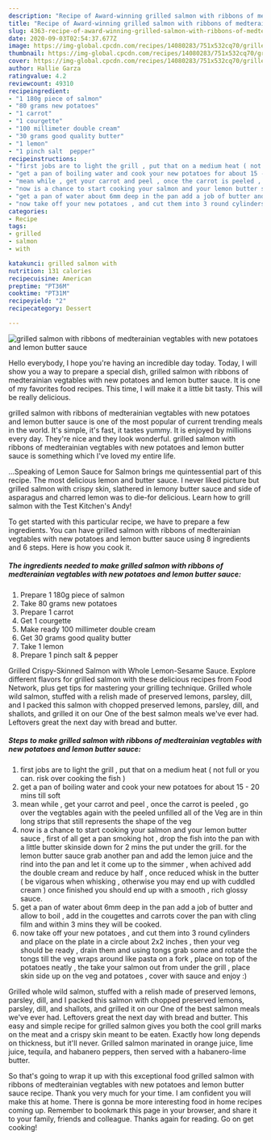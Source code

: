 ```yaml
---
description: "Recipe of Award-winning grilled salmon with ribbons of medterainian vegtables with new potatoes and lemon butter sauce"
title: "Recipe of Award-winning grilled salmon with ribbons of medterainian vegtables with new potatoes and lemon butter sauce"
slug: 4363-recipe-of-award-winning-grilled-salmon-with-ribbons-of-medterainian-vegtables-with-new-potatoes-and-lemon-butter-sauce
date: 2020-09-03T02:54:37.677Z
image: https://img-global.cpcdn.com/recipes/14080283/751x532cq70/grilled-salmon-with-ribbons-of-medterainian-vegtables-with-new-potatoes-and-lemon-butter-sauce-recipe-main-photo.jpg
thumbnail: https://img-global.cpcdn.com/recipes/14080283/751x532cq70/grilled-salmon-with-ribbons-of-medterainian-vegtables-with-new-potatoes-and-lemon-butter-sauce-recipe-main-photo.jpg
cover: https://img-global.cpcdn.com/recipes/14080283/751x532cq70/grilled-salmon-with-ribbons-of-medterainian-vegtables-with-new-potatoes-and-lemon-butter-sauce-recipe-main-photo.jpg
author: Hallie Garza
ratingvalue: 4.2
reviewcount: 49310
recipeingredient:
- "1 180g piece of salmon"
- "80 grams new potatoes"
- "1 carrot"
- "1 courgette"
- "100 millimeter double cream"
- "30 grams good quality butter"
- "1 lemon"
- "1 pinch salt  pepper"
recipeinstructions:
- "first jobs are to light the grill , put that on a medium heat ( not full or you can. risk over cooking the fish )"
- "get a pan of boiling water and cook your new potatoes for about 15 - 20 mins till soft"
- "mean while , get your carrot and peel , once the carrot is peeled , go over the vegtables again with the peeled unfilled all of the Veg are in thin long strips that still represents the shape of the veg"
- "now is a chance to start cooking your salmon and your lemon butter sauce , first of all get a pan smoking hot , drop the fish into the pan with a little butter skinside down for 2 mins the put under the grill. for the lemon butter sauce grab another pan and add the lemon juice and the rind into the pan and let it come up to the simmer , when achived add the double cream and reduce by half , once reduced whisk in the butter ( be vigarous when whisking , otherwise you may end up with cuddled cream ) once finished you should end up with a smooth , rich glossy sauce."
- "get a pan of water about 6mm deep in the pan add a job of butter and allow to boil , add in the cougettes and carrots cover the pan with cling film and within 3 mins they will be cooked."
- "now take off your new potatoes , and cut them into 3 round cylinders and place on the plate in a circle about 2x2 inches , then your veg should be ready , drain them and using tongs grab some and rotate the tongs till the veg wraps around like pasta on a fork , place on top of the potatoes neatly , the take your salmon out from under the grill , place skin side up on the veg and potatoes , cover with sauce and enjoy :)"
categories:
- Recipe
tags:
- grilled
- salmon
- with

katakunci: grilled salmon with 
nutrition: 131 calories
recipecuisine: American
preptime: "PT36M"
cooktime: "PT31M"
recipeyield: "2"
recipecategory: Dessert

---
```



![grilled salmon with ribbons of medterainian vegtables with new potatoes and lemon butter sauce](https://img-global.cpcdn.com/recipes/14080283/751x532cq70/grilled-salmon-with-ribbons-of-medterainian-vegtables-with-new-potatoes-and-lemon-butter-sauce-recipe-main-photo.jpg)

Hello everybody, I hope you're having an incredible day today. Today, I will show you a way to prepare a special dish, grilled salmon with ribbons of medterainian vegtables with new potatoes and lemon butter sauce. It is one of my favorites food recipes. This time, I will make it a little bit tasty. This will be really delicious.

grilled salmon with ribbons of medterainian vegtables with new potatoes and lemon butter sauce is one of the most popular of current trending meals in the world. It's simple, it's fast, it tastes yummy. It is enjoyed by millions every day. They're nice and they look wonderful. grilled salmon with ribbons of medterainian vegtables with new potatoes and lemon butter sauce is something which I've loved my entire life.

…Speaking of Lemon Sauce for Salmon brings me quintessential part of this recipe. The most delicious lemon and butter sauce. I never liked picture but grilled salmon with crispy skin, slathered in lemony butter sauce and side of asparagus and charred lemon was to die-for delicious. Learn how to grill salmon with the Test Kitchen&#39;s Andy!


To get started with this particular recipe, we have to prepare a few ingredients. You can have grilled salmon with ribbons of medterainian vegtables with new potatoes and lemon butter sauce using 8 ingredients and 6 steps. Here is how you cook it.

<!--inarticleads1-->

##### The ingredients needed to make grilled salmon with ribbons of medterainian vegtables with new potatoes and lemon butter sauce:

1. Prepare 1 180g piece of salmon
1. Take 80 grams new potatoes
1. Prepare 1 carrot
1. Get 1 courgette
1. Make ready 100 millimeter double cream
1. Get 30 grams good quality butter
1. Take 1 lemon
1. Prepare 1 pinch salt &amp; pepper


Grilled Crispy-Skinned Salmon with Whole Lemon-Sesame Sauce. Explore different flavors for grilled salmon with these delicious recipes from Food Network, plus get tips for mastering your grilling technique. Grilled whole wild salmon, stuffed with a relish made of preserved lemons, parsley, dill, and I packed this salmon with chopped preserved lemons, parsley, dill, and shallots, and grilled it on our One of the best salmon meals we&#39;ve ever had. Leftovers great the next day with bread and butter. 

<!--inarticleads2-->

##### Steps to make grilled salmon with ribbons of medterainian vegtables with new potatoes and lemon butter sauce:

1. first jobs are to light the grill , put that on a medium heat ( not full or you can. risk over cooking the fish )
1. get a pan of boiling water and cook your new potatoes for about 15 - 20 mins till soft
1. mean while , get your carrot and peel , once the carrot is peeled , go over the vegtables again with the peeled unfilled all of the Veg are in thin long strips that still represents the shape of the veg
1. now is a chance to start cooking your salmon and your lemon butter sauce , first of all get a pan smoking hot , drop the fish into the pan with a little butter skinside down for 2 mins the put under the grill. for the lemon butter sauce grab another pan and add the lemon juice and the rind into the pan and let it come up to the simmer , when achived add the double cream and reduce by half , once reduced whisk in the butter ( be vigarous when whisking , otherwise you may end up with cuddled cream ) once finished you should end up with a smooth , rich glossy sauce.
1. get a pan of water about 6mm deep in the pan add a job of butter and allow to boil , add in the cougettes and carrots cover the pan with cling film and within 3 mins they will be cooked.
1. now take off your new potatoes , and cut them into 3 round cylinders and place on the plate in a circle about 2x2 inches , then your veg should be ready , drain them and using tongs grab some and rotate the tongs till the veg wraps around like pasta on a fork , place on top of the potatoes neatly , the take your salmon out from under the grill , place skin side up on the veg and potatoes , cover with sauce and enjoy :)


Grilled whole wild salmon, stuffed with a relish made of preserved lemons, parsley, dill, and I packed this salmon with chopped preserved lemons, parsley, dill, and shallots, and grilled it on our One of the best salmon meals we&#39;ve ever had. Leftovers great the next day with bread and butter. This easy and simple recipe for grilled salmon gives you both the cool grill marks on the meat and a crispy skin meant to be eaten. Exactly how long depends on thickness, but it&#39;ll never. Grilled salmon marinated in orange juice, lime juice, tequila, and habanero peppers, then served with a habanero-lime butter. 

So that's going to wrap it up with this exceptional food grilled salmon with ribbons of medterainian vegtables with new potatoes and lemon butter sauce recipe. Thank you very much for your time. I am confident you will make this at home. There is gonna be more interesting food in home recipes coming up. Remember to bookmark this page in your browser, and share it to your family, friends and colleague. Thanks again for reading. Go on get cooking!
